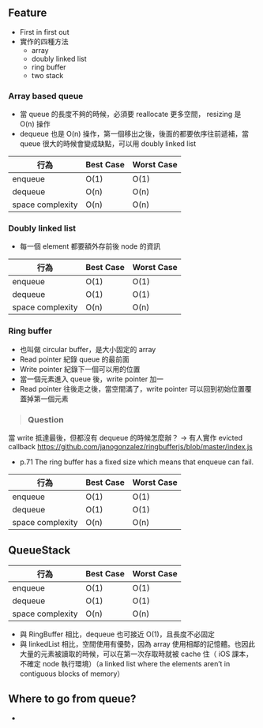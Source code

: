 ## Feature
- First in first out
- 實作的四種方法
  - array
  - doubly linked list
  - ring buffer
  - two stack

### Array based queue

- 當 queue 的長度不夠的時候，必須要 reallocate 更多空間， resizing 是 O(n) 操作
- dequeue 也是 O(n) 操作，第一個移出之後，後面的都要依序往前遞補，當 queue 很大的時候會變成缺點，可以用 doubly linked list


行為|Best Case|Worst Case|
--|--|--|
enqueue|O(1)|O(1)|
dequeue|O(n)|O(n)|
space complexity|O(n)|O(n)


### Doubly linked list 

- 每一個 element 都要額外存前後 node 的資訊

行為|Best Case|Worst Case|
--|--|--|
enqueue|O(1)|O(1)|
dequeue|O(1)|O(1)|
space complexity|O(n)|O(n)


### Ring buffer 

- 也叫做 circular buffer，是大小固定的 array
- Read pointer 紀錄 queue 的最前面
- Write pointer 紀錄下一個可以用的位置
- 當一個元素進入 queue 後，write pointer 加一
- Read pointer 往後走之後，當空間滿了，write pointer 可以回到初始位置覆蓋掉第一個元素

> ### Question

當 write 抵達最後，但都沒有 dequeue 的時候怎麼辦？
-> 有人實作 evicted callback
https://github.com/janogonzalez/ringbufferjs/blob/master/index.js

 - p.71 The ring buffer has a fixed size which means that enqueue can fail.


行為|Best Case|Worst Case|
--|--|--|
enqueue|O(1)|O(1)|
dequeue|O(1)|O(1)|
space complexity|O(n)|O(n)


## QueueStack

行為|Best Case|Worst Case|
--|--|--|
enqueue|O(1)|O(1)|
dequeue|O(1)|O(1)|
space complexity|O(n)|O(n)

- 與 RingBuffer 相比，dequeue 也可接近 O(1)，且長度不必固定
- 與 linkedList 相比，空間使用有優勢，因為 array 使用相鄰的記憶體。也因此大量的元素被讀取的時候，可以在第一次存取時就被 cache 住（ iOS 課本，不確定 node 執行環境）（a linked list where the elements aren’t in contiguous blocks of memory）

## Where to go from queue?
- 